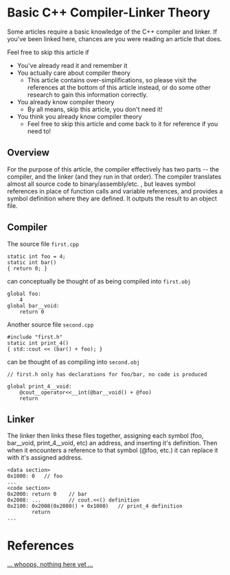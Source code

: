 # Basic C++ Compiler-Linker Theory

Some articles require a basic knowledge of the C++ compiler and linker. If you've been linked here, chances are you were reading an article that does.

Feel free to skip this article if
- You've already read it and remember it
- You actually care about compiler theory
    + This article contains over-simplifications, so please visit the references at the bottom of this article instead, or do some other research to gain this information correctly.
- You already know compiler theory
    + By all means, skip this article, you don't need it!
- You think you already know compiler theory
    + Feel free to skip this article and come back to it for reference if you need to!

## Overview

For the purpose of this article, the compiler effectively has two parts -- the compiler, and the linker (and they run in that order). The compiler translates almost all source code to binary/assembly/etc. , but leaves symbol references in place of function calls and variable references, and provides a symbol definition where they are defined. It outputs the result to an object file.

## Compiler

The source file `first.cpp`
```
static int foo = 4;
static int bar()
{ return 0; }
```
can conceptually be thought of as being compiled into `first.obj`
```
global foo:
    4
global bar__void:
    return 0
```

Another source file `second.cpp`
```
#include "first.h"
static int print_4()
{ std::cout << (bar() + foo); }
```
can be thought of as compiling into `second.obj`
```
// first.h only has declarations for foo/bar, no code is produced

global print_4__void:
    @cout__operator<<__int(@bar__void() + @foo)
    return
```

## Linker

The linker then links these files together, assigning each symbol (foo, bar__void, print_4__void, etc) an address, and inserting it's definition. Then when it encounters a reference to that symbol (@foo, etc.) it can replace it with it's assigned address.

```
<data section>
0x1000: 0   // foo
...
<code section>
0x2000: return 0    // bar
0x2008: ...         // cout.<<() definition
0x2100: 0x2008(0x2000() + 0x1000)   // print_4 definition
        return
...
```

# References
[... whoops, nothing here yet ... ](https://github.com/Codesmith512/1024-Topics/issues/3)
